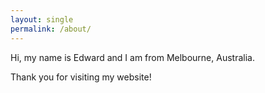 ```yaml
---
layout: single
permalink: /about/
---
```


Hi, my name is Edward and I am from Melbourne, Australia. 

Thank you for visiting my website!